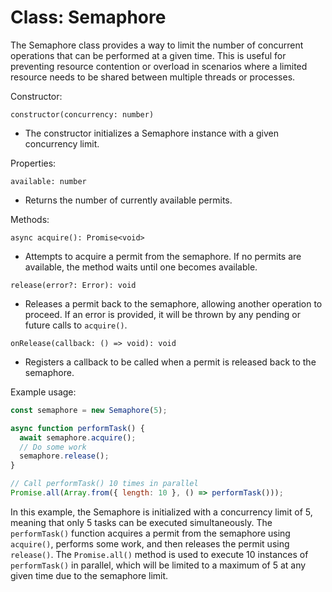 # Class: Semaphore

The Semaphore class provides a way to limit the number of concurrent operations that can be performed at a given time. This is useful for preventing resource contention or overload in scenarios where a limited resource needs to be shared between multiple threads or processes.

Constructor:

`constructor(concurrency: number)`

- The constructor initializes a Semaphore instance with a given concurrency limit.

Properties:

`available: number`

- Returns the number of currently available permits.

Methods:

`async acquire(): Promise<void>`

- Attempts to acquire a permit from the semaphore. If no permits are available, the method waits until one becomes available.

`release(error?: Error): void`

- Releases a permit back to the semaphore, allowing another operation to proceed. If an error is provided, it will be thrown by any pending or future calls to `acquire()`.

`onRelease(callback: () => void): void`

- Registers a callback to be called when a permit is released back to the semaphore.

Example usage:

```js
const semaphore = new Semaphore(5);

async function performTask() {
  await semaphore.acquire();
  // Do some work
  semaphore.release();
}

// Call performTask() 10 times in parallel
Promise.all(Array.from({ length: 10 }, () => performTask()));
```

In this example, the Semaphore is initialized with a concurrency limit of 5, meaning that only 5 tasks can be executed simultaneously. The `performTask()` function acquires a permit from the semaphore using `acquire()`, performs some work, and then releases the permit using `release()`. The `Promise.all()` method is used to execute 10 instances of `performTask()` in parallel, which will be limited to a maximum of 5 at any given time due to the semaphore limit.
